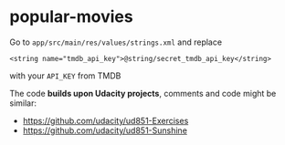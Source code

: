 # popular-movies
Go to `app/src/main/res/values/strings.xml` and replace 
```
<string name="tmdb_api_key">@string/secret_tmdb_api_key</string>
```
with your `API_KEY` from TMDB

The code **builds upon Udacity projects**, comments and code might be similar:
* https://github.com/udacity/ud851-Exercises 
* https://github.com/udacity/ud851-Sunshine
